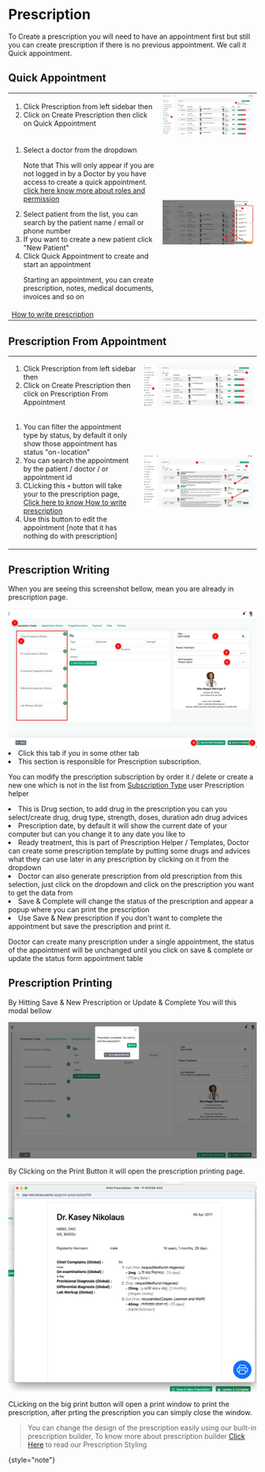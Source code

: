 # Prescription

To Create a prescription you will need to have an appointment first but still you can create prescription if there is no
previous appointment. We call it Quick appointment.

## Quick Appointment

<table>
<tr>
<td>
<ol>
<li>Click Prescription from left sidebar then</li>
<li>Click on Create Prescription then click on Quick Appointment</li>
</ol>
</td>
<td>
<img src="../assets/images/prescription/quick-prescription-step-1.png" alt="" thumbnail="true"/>
</td>
</tr>
<tr>
<td> 
<ol>
<li>
Select a doctor from the dropdown 
<warning>
<p>Note that This will only appear if you are not logged in by a Doctor by you have access to create a quick appointment.
<a href="https://hello.com">click here know more about roles and permission</a></p>
</warning>
</li>
<li>Select patient from the list, you can search by the patient name / email or phone number</li>
<li>If you want to create a new patient click "New Patient"</li>
<li>Click Quick Appointment to create and start an appointment 
<note>
<p>Starting an appointment, you can create prescription, notes, medical documents, invoices and so on</p>
</note>
</li>
</ol>
</td>
<td> <img src="../assets/images/prescription/quick-prescription-step-2.png" alt="" thumbnail="true"/> </td>
</tr>
<tr>
<td> <a href="prescription.md#prescription-writing">How to write prescription</a> </td>
</tr>
</table>

## Prescription From Appointment

<table>
<tr>
<td>
<ol>
<li>Click Prescription from left sidebar then</li>
<li>Click on Create Prescription then click on Prescription From Appointment</li>
</ol>
</td>
<td> <img src="../assets/images/prescription/create-prescription-step-1.png" alt="" thumbnail="true"/> </td>
</tr>

<tr>
<td>
<ol>
<li>You can filter the appointment type by status, by default it only show those appointment has status "on-location" </li>
<li>You can search the appointment by the patient / doctor / or appointment id </li>
<li>CLicking this <code>+</code> button will take your to the prescription page, <a href="prescription.md#prescription-writing">Click here to know How to write prescription</a> </li>
<li>Use this button to edit the appointment [note that it has nothing do with prescription] </li>
</ol>
</td>
<td> <img src="../assets/images/prescription/create-prescription-step-2.png" alt="" thumbnail="true"/> </td>
</tr>
</table>

## Prescription Writing

When you are seeing this screenshot bellow, mean you are already in prescription page.

<img src="../assets/images/prescription/prescription-main.png" alt="Prescription" />


<list type="decimal">
<li>Click this tab if you in some other tab</li>
<li>This section is responsible for Prescription subscription.
<note>
<p>You can modify the prescription subscription by order it / delete or create a 
new one which is not in the list from 
<a href="prescription_helpers.md">Subscription Type</a> user Prescription helper </p>
</note>
</li>
<li>
This is Drug section, to add drug in the prescription you can you select/create drug, drug type, strength, doses, 
duration adn drug advices 
</li>
<li>
Prescription date, by default it will show the current date of your computer but can you change it to any date you like to
</li>
<li>Ready treatment, this is part of Prescription Helper / Templates, Doctor can create some prescription 
template by putting some drugs and advices what they can use later in any prescription 
by clicking on it from the dropdown</li>
<li>Doctor can also generate prescription from old prescription from this selection, 
just click on the dropdown and click on the prescription you want to get the data from</li>
<li>
Save & Complete will change the status of the prescription and appear a popup where you can print the prescription  
</li>
<li>
Use Save & New prescription if you don't want to complete the appointment but save the prescription and print it.
</li>
</list>
<note>
<p>Doctor can create many prescription under a single appointment, the status of the appointment will be unchanged until you click on 
save & complete or update the status form appointment table</p>
</note>

## Prescription Printing

By Hitting Save & New Prescription or Update & Complete You will this modal bellow

![P](../assets/images/prescription/print-prescription-1.png)

By Clicking on the Print Button it will open the prescription printing page.

![P](../assets/images/prescription/print-prescription-2.png)

CLicking on the big print button will open a print window to print the prescription, after prting the prescription you
can simply close the window.

> You can change the design of the prescription easily using our built-in prescription builder,
> To know more about prescription builder [Click Here](prescription_builder.md) to read our Prescription Styling
>
{style="note"}